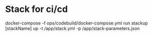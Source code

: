 # Stack for ci/cd

docker-compose -f ops/codebuild/docker-compose.yml run stackup [stackName] up -t /app/stack.yml -p /app/stack-parameters.json
